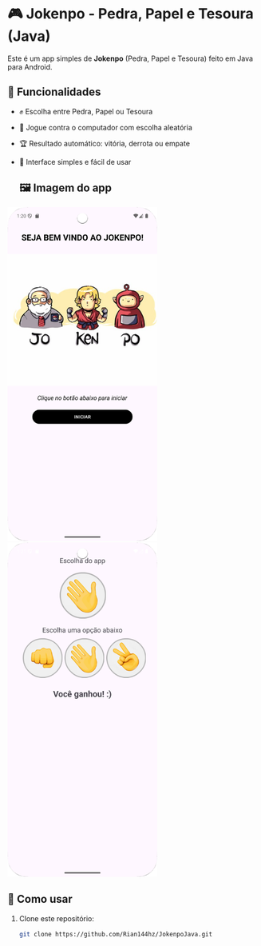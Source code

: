 # 🎮 Jokenpo - Pedra, Papel e Tesoura (Java)

Este é um app simples de **Jokenpo** (Pedra, Papel e Tesoura) feito em Java para Android.  

## 🚀 Funcionalidades

- ✊ Escolha entre Pedra, Papel ou Tesoura  
- 🤖 Jogue contra o computador com escolha aleatória  
- 🏆 Resultado automático: vitória, derrota ou empate  
- 🎨 Interface simples e fácil de usar

  
  ## 🖼️ Imagem do app
<img src="https://github.com/Rian144hz/JokenpoJava/blob/main/img1_jkp_java.png?raw=true" width="300">
<img src="https://github.com/Rian144hz/JokenpoJava/blob/main/img2_jkp_java.png?raw=true" width="300">


## 📲 Como usar

1. Clone este repositório:  
   ```bash
   git clone https://github.com/Rian144hz/JokenpoJava.git
